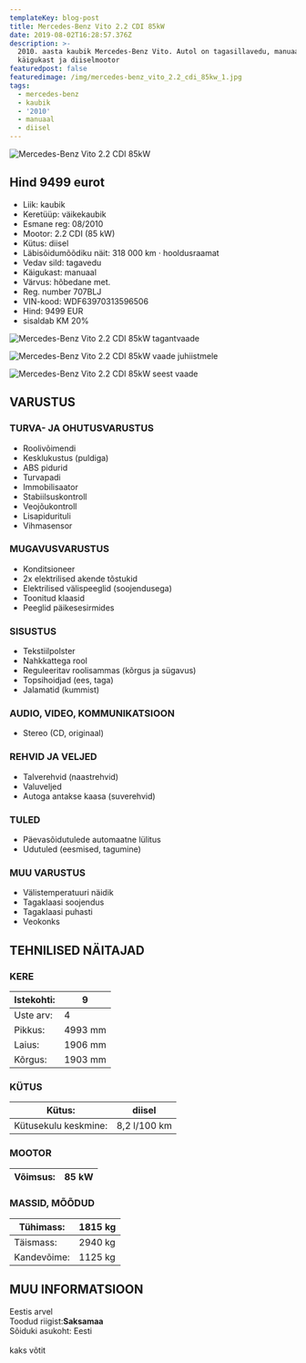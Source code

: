 ```yaml
---
templateKey: blog-post
title: Mercedes-Benz Vito 2.2 CDI 85kW
date: 2019-08-02T16:28:57.376Z
description: >-
  2010. aasta kaubik Mercedes-Benz Vito. Autol on tagasillavedu, manuaal
  käigukast ja diiselmootor
featuredpost: false
featuredimage: /img/mercedes-benz_vito_2.2_cdi_85kw_1.jpg
tags:
  - mercedes-benz
  - kaubik
  - '2010'
  - manuaal
  - diisel
---
```

![Mercedes-Benz Vito 2.2 CDI 85kW](/img/mercedes-benz_vito_2.2_cdi_85kw_1.jpg "Mercedes-Benz Vito 2.2 CDI 85kW")

## Hind 9499 eurot

* Liik:	kaubik
* Keretüüp:	väikekaubik
* Esmane reg:	08/2010
* Mootor:	2.2 CDI (85 kW)
* Kütus:	diisel
* Läbisõidumõõdiku näit:	318 000 km · hooldusraamat
* Vedav sild:	tagavedu
* Käigukast:	manuaal
* Värvus:	hõbedane met.
* Reg. number	707BLJ
* VIN-kood:	WDF63970313596506
* Hind:	9499 EUR
* sisaldab KM 20%

![Mercedes-Benz Vito 2.2 CDI 85kW tagantvaade](/img/mercedes-benz_vito_2.2_cdi_85kw_2.jpg "tagantvaade")



![Mercedes-Benz Vito 2.2 CDI 85kW vaade juhiistmele](/img/mercedes-benz_vito_2.2_cdi_85kw_3.jpg "Mercedes-Benz Vito 2.2 CDI 85kW vaade juhiistmele")



![Mercedes-Benz Vito 2.2 CDI 85kW seest vaade](/img/mercedes-benz_vito_2.2_cdi_85kw_4.jpg "Mercedes-Benz Vito 2.2 CDI 85kW seest vaade")

<!--StartFragment-->

## VARUSTUS

### TURVA- JA OHUTUSVARUSTUS

* Roolivõimendi
* Kesklukustus (puldiga)
* ABS pidurid
* Turvapadi
* Immobilisaator
* Stabiilsuskontroll
* Veojõukontroll
* Lisapidurituli
* Vihmasensor

### MUGAVUSVARUSTUS

* Konditsioneer
* 2x elektrilised akende tõstukid
* Elektrilised välispeeglid (soojendusega)
* Toonitud klaasid
* Peeglid päikesesirmides

### SISUSTUS

* Tekstiilpolster
* Nahkkattega rool
* Reguleeritav roolisammas (kõrgus ja sügavus)
* Topsihoidjad (ees, taga)
* Jalamatid (kummist)

### AUDIO, VIDEO, KOMMUNIKATSIOON

* Stereo (CD, originaal)

### REHVID JA VELJED

* Talverehvid (naastrehvid)
* Valuveljed
* Autoga antakse kaasa (suverehvid)

### TULED

* Päevasõidutulede automaatne lülitus
* Udutuled (eesmised, tagumine)

### MUU VARUSTUS

* Välistemperatuuri näidik
* Tagaklaasi soojendus
* Tagaklaasi puhasti
* Veokonks

## TEHNILISED NÄITAJAD

### KERE

| Istekohti: | 9       |
| ---------- | ------- |
| Uste arv:  | 4       |
| Pikkus:    | 4993 mm |
| Laius:     | 1906 mm |
| Kõrgus:    | 1903 mm |

### KÜTUS

| Kütus:               | diisel       |
| -------------------- | ------------ |
| Kütusekulu keskmine: | 8,2 l/100 km |

### MOOTOR

| Võimsus: | 85 kW |
| -------- | ----- |

### MASSID, MÕÕDUD

| Tühimass:   | 1815 kg |
| ----------- | ------- |
| Täismass:   | 2940 kg |
| Kandevõime: | 1125 kg |

## MUU INFORMATSIOON

Eestis arvel\
Toodud riigist:**Saksamaa**\
Sõiduki asukoht: Eesti\
\
kaks võtit

<!--EndFragment-->

